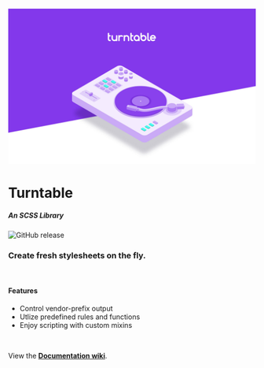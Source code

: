 ![Turntable](https://github.com/dmbdesignpdx/turntable/blob/master/img/turntable-new.jpg)

# Turntable

##### An SCSS Library

![GitHub release](https://img.shields.io/github/release/dmbdesignpdx/turntable.svg?style=for-the-badge)

### Create fresh stylesheets on the fly.

<br>

#### Features
- Control vendor-prefix output
- Utlize predefined rules and functions
- Enjoy scripting with custom mixins 

<br>

View the [**Documentation wiki**](https://github.com/dmbdesignpdx/turntable/wiki).
